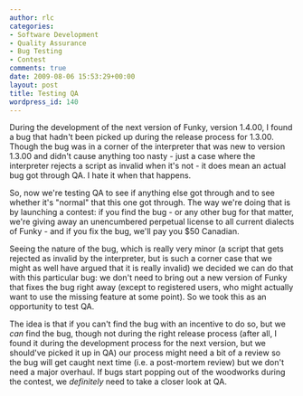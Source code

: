```yaml
---
author: rlc
categories:
- Software Development
- Quality Assurance
- Bug Testing
- Contest
comments: true
date: 2009-08-06 15:53:29+00:00
layout: post
title: Testing QA
wordpress_id: 140
---
```


During the development of the next version of Funky, version 1.4.00, I found a bug that hadn't been picked up during the release process for 1.3.00. Though the bug was in a corner of the interpreter that was new to version 1.3.00 and didn't cause anything too nasty - just a case where the interpreter rejects a script as invalid when it's not - it does mean an actual bug got through QA. I hate it when that happens.

<!--more-->

So, now we're testing QA to see if anything else got through and to see whether it's "normal" that this one got through. The way we're doing that is by launching a contest: if you find the bug - or any other bug for that matter, we're giving away an unencumbered perpetual license to all current dialects of Funky - and if you fix the bug, we'll pay you $50 Canadian.

Seeing the nature of the bug, which is really very minor (a script that gets rejected as invalid by the interpreter, but is such a corner case that we might as well have argued that it is really invalid) we decided we can do that with this particular bug: we don't need to bring out a new version of Funky that fixes the bug right away (except to registered users, who might actually want to use the missing feature at some point). So we took this as an opportunity to test QA.

The idea is that if you can't find the bug with an incentive to do so, but we _can_ find the bug, though not during the right release process (after all, I found it during the development process for the next version, but we should've picked it up in QA) our process might need a bit of a review so the bug will get caught next time (i.e. a post-mortem review) but we don't need a major overhaul. If bugs start popping out of the woodworks during the contest, we _definitely_ need to take a closer look at QA.